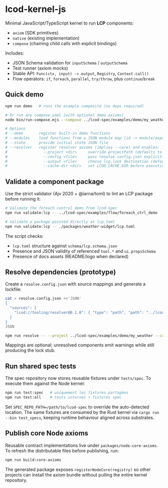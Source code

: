 # lcod-kernel-js

Minimal JavaScript/TypeScript kernel to run **LCP** components:
- `axiom` (SDK primitives)
- `native` (existing implementation)
- `compose` (chaining child calls with explicit bindings)

Includes:
- JSON Schema validation for `inputSchema` / `outputSchema`
- Test runner (axiom mocks)
- Stable API: `Func(ctx, input) -> output`, `Registry`, `Context.call()`
- Flow operators: `if`, `foreach`, `parallel`, `try/throw`, plus `continue`/`break`

## Quick demo

```bash
npm run demo   # runs the example composite (no deps required)

# Or run any compose.yaml (with optional demo axioms)
node bin/run-compose.mjs --compose ../lcod-spec/examples/demo/my_weather/compose.yaml --demo

# Options
# --demo       register built-in demo functions
# --modules    load functions from a JSON module map (id -> module/export)
# --state      provide initial state JSON file
# --resolver   register resolver axioms (implies --core) and enables:
#                --project <dir>     override projectPath (defaults to CWD)
#                --config <file>     pass resolve.config.json explicitly
#                --output <file>     choose lcp.lock destination (defaults to <project>/lcp.lock)
#                --cache-dir <dir>   set LCOD_CACHE_DIR before execution
```

## Validate a component package

Use the strict validator (Ajv 2020 + @iarna/toml) to lint an LCP package before running it:

```bash
# Validate the foreach control demo from lcod-spec
npm run validate:lcp -- ../lcod-spec/examples/flow/foreach_ctrl_demo

# Validate a package pointed directly at lcp.toml
npm run validate:lcp -- ./packages/weather-widget/lcp.toml
```

The script checks:
- `lcp.toml` structure against `schema/lcp.schema.json`
- Presence and JSON validity of referenced `tool.*` and `ui.propsSchema`
- Presence of docs assets (README/logo when declared)

## Resolve dependencies (prototype)

Create a `resolve.config.json` with source mappings and generate a lockfile:

```bash
cat > resolve.config.json <<'JSON'
{
  "sources": {
    "lcod://tooling/resolver@0.1.0": { "type": "path", "path": "../lcod-spec/examples/tooling/resolver" }
  }
}
JSON

npm run resolve -- --project ../lcod-spec/examples/demo/my_weather --config resolve.config.json
```

Mappings are optional; unresolved components emit warnings while still producing the lock stub.

## Run shared spec tests

The spec repository now stores reusable fixtures under `tests/spec`. To execute them against the Node kernel:

```bash
npm run test:spec   # uniquement les fixtures partagées
npm run test:all    # tests internes + fixtures spec
```

Set `SPEC_REPO_PATH=/path/to/lcod-spec` to override the auto-detected location. The same fixtures are consumed by the Rust kernel via `cargo run --bin test_specs`, keeping runtime behaviour aligned across substrates.

## Publish core Node axioms

Reusable contract implementations live under `packages/node-core-axioms`. To
refresh the distributable files before publishing, run:

```bash
npm run build:core-axioms
```

The generated package exposes `registerNodeCore(registry)` so other projects can
install the axiom bundle without pulling the entire kernel repository.
